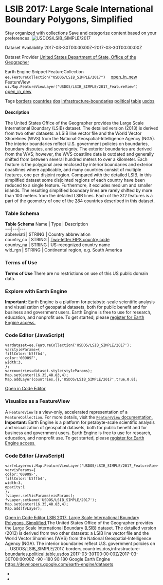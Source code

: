  
#  LSIB 2017: Large Scale International Boundary Polygons, Simplified 
Stay organized with collections  Save and categorize content based on your preferences. 
![USDOS/LSIB_SIMPLE/2017](https://developers.google.com/earth-engine/datasets/images/USDOS/USDOS_LSIB_SIMPLE_2017_sample.png) 

Dataset Availability
    2017-03-30T00:00:00Z–2017-03-30T00:00:00Z 

Dataset Provider
     [ United States Department of State, Office of the Geographer ](https://geonode.state.gov/layers/catalog:geonode:LSIB) 

Earth Engine Snippet
     FeatureCollection `    ee.FeatureCollection("USDOS/LSIB_SIMPLE/2017")   ` [ open_in_new ](https://code.earthengine.google.com/?scriptPath=Examples:Datasets/USDOS/USDOS_LSIB_SIMPLE_2017)      FeatureView  `    ui.Map.FeatureViewLayer("USDOS/LSIB_SIMPLE/2017_FeatureView")   ` [ open_in_new ](https://code.earthengine.google.com/?scriptPath=Examples:Datasets/USDOS/USDOS_LSIB_SIMPLE_2017_FeatureView) 

Tags
     [borders](https://developers.google.com/earth-engine/datasets/tags/borders) [countries](https://developers.google.com/earth-engine/datasets/tags/countries) [dos](https://developers.google.com/earth-engine/datasets/tags/dos) [infrastructure-boundaries](https://developers.google.com/earth-engine/datasets/tags/infrastructure-boundaries) [political](https://developers.google.com/earth-engine/datasets/tags/political) [table](https://developers.google.com/earth-engine/datasets/tags/table) [usdos](https://developers.google.com/earth-engine/datasets/tags/usdos)
#### Description
The United States Office of the Geographer provides the Large Scale International Boundary (LSIB) dataset. The detailed version (2013) is derived from two other datasets: a LSIB line vector file and the World Vector Shorelines (WVS) from the National Geospatial-Intelligence Agency (NGA). The interior boundaries reflect U.S. government policies on boundaries, boundary disputes, and sovereignty. The exterior boundaries are derived from the WVS; however, the WVS coastline data is outdated and generally shifted from between several hundred meters to over a kilometer. Each feature is the polygonal area enclosed by interior boundaries and exterior coastlines where applicable, and many countries consist of multiple features, one per disjoint region.
Compared with the detailed LSIB, in this simplified dataset some disjointed regions of each country have been reduced to a single feature. Furthermore, it excludes medium and smaller islands. The resulting simplified boundary lines are rarely shifted by more than 100 meters from the detailed LSIB lines. Each of the 312 features is a part of the geometry of one of the 284 countries described in this dataset.
### Table Schema
**Table Schema**
Name | Type | Description  
---|---|---  
abbreviati | STRING | Country abbreviation  
country_co | STRING | [Two-letter FIPS country code](https://en.wikipedia.org/wiki/List_of_FIPS_country_codes)  
country_na | STRING | US-recognized country name  
wld_rgn | STRING | Continental region, e.g. South America  
### Terms of Use
**Terms of Use**
There are no restrictions on use of this US public domain data.
### Explore with Earth Engine
**Important:** Earth Engine is a platform for petabyte-scale scientific analysis and visualization of geospatial datasets, both for public benefit and for business and government users. Earth Engine is free to use for research, education, and nonprofit use. To get started, please [register for Earth Engine access.](https://console.cloud.google.com/earth-engine)
### Code Editor (JavaScript)
```
vardataset=ee.FeatureCollection('USDOS/LSIB_SIMPLE/2017');
varstyleParams={
fillColor:'b5ffb4',
color:'00909F',
width:3,
};
varcountries=dataset.style(styleParams);
Map.setCenter(16.35,48.83,4);
Map.addLayer(countries,{},'USDOS/LSIB_SIMPLE/2017',true,0.8);
```
[ Open in Code Editor ](https://code.earthengine.google.com/?scriptPath=Examples:Datasets/USDOS/USDOS_LSIB_SIMPLE_2017)
### Visualize as a FeatureView
A `FeatureView` is a view-only, accelerated representation of a `FeatureCollection`. For more details, visit the [ `FeatureView` documentation. ](https://developers.google.com/earth-engine/guides/featureview_overview)
**Important:** Earth Engine is a platform for petabyte-scale scientific analysis and visualization of geospatial datasets, both for public benefit and for business and government users. Earth Engine is free to use for research, education, and nonprofit use. To get started, please [register for Earth Engine access.](https://console.cloud.google.com/earth-engine)
### Code Editor (JavaScript)
```
varfvLayer=ui.Map.FeatureViewLayer('USDOS/LSIB_SIMPLE/2017_FeatureView');
varvisParams={
color:'00909F',
fillColor:'b5ffb4',
width:3,
opacity:1
};
fvLayer.setVisParams(visParams);
fvLayer.setName('USDOS/LSIB_SIMPLE/2017');
Map.setCenter(16.35,48.83,4);
Map.add(fvLayer);
```
[ Open in Code Editor ](https://code.earthengine.google.com/?scriptPath=Examples:Datasets/USDOS/USDOS_LSIB_SIMPLE_2017_FeatureView)
[ LSIB 2017: Large Scale International Boundary Polygons, Simplified ](https://developers.google.com/earth-engine/datasets/catalog/USDOS_LSIB_SIMPLE_2017)
The United States Office of the Geographer provides the Large Scale International Boundary (LSIB) dataset. The detailed version (2013) is derived from two other datasets: a LSIB line vector file and the World Vector Shorelines (WVS) from the National Geospatial-Intelligence Agency (NGA). The interior boundaries reflect U.S. government policies on …
USDOS/LSIB_SIMPLE/2017, borders,countries,dos,infrastructure-boundaries,political,table,usdos 
2017-03-30T00:00:00Z/2017-03-30T00:00:00Z
-90 -180 90 180 
Google Earth Engine
https://developers.google.com/earth-engine/datasets
  * [ ](https://doi.org/https://geonode.state.gov/layers/catalog:geonode:LSIB)
  * [ ](https://doi.org/https://developers.google.com/earth-engine/datasets/catalog/USDOS_LSIB_SIMPLE_2017)


